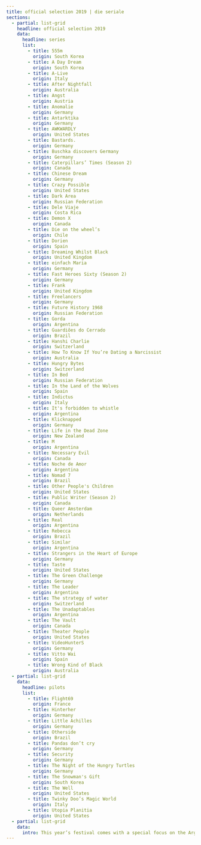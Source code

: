 ```yaml
---
title: official selection 2019 | die seriale
sections:
  - partial: list-grid
    headline: official selection 2019
    data:
      headline: series
      list:
        - title: 555m
          origin: South Korea
        - title: A Day Dream	
          origin: South Korea
        - title: A-Live
          origin: Italy
        - title: After Nightfall	
          origin: Australia
        - title: Angst	
          origin: Austria
        - title: Anomalie	
          origin: Germany
        - title: Antarktika	
          origin: Germany
        - title: AWKWARDLY	
          origin: United States
        - title: Bastards.
          origin: Germany
        - title: Buschka discovers Germany	
          origin: Germany
        - title: Caterpillars’ Times (Season 2)
          origin: Canada
        - title: Chinese Dream	
          origin: Germany
        - title: Crazy Possible 	
          origin: United States
        - title: Dark Area 
          origin: Russian Federation
        - title: Dele Viaje	
          origin: Costa Rica
        - title: Demon X 	
          origin: Canada
        - title: Die on the wheel’s
          origin: Chile
        - title: Dorien 	
          origin: Spain
        - title: Dreaming Whilst Black 	
          origin: United Kingdom
        - title: einfach Maria	
          origin: Germany
        - title: Fast Heroes Sixty (Season 2)
          origin: Germany
        - title: Frank 	
          origin: United Kingdom
        - title: Freelancers	
          origin: Germany
        - title: Future History 1968 	
          origin: Russian Federation
        - title: Gorda
          origin: Argentina
        - title: Guardiões do Cerrado	
          origin: Brazil
        - title: Hanshi Charlie	
          origin: Switzerland
        - title: How To Know If You’re Dating a Narcissist
          origin: Australia
        - title: Hungry Bytes	
          origin: Switzerland
        - title: In Bed 	
          origin: Russian Federation
        - title: In the Land of the Wolves
          origin: Spain
        - title: Indictus	
          origin: Italy
        - title: It's forbidden to whistle
          origin: Argentina
        - title: Klicknapped
          origin: Germany
        - title: Life in the Dead Zone
          origin: New Zealand
        - title: M
          origin: Argentina
        - title: Necessary Evil 	
          origin: Canada
        - title: Noche de Amor
          origin: Argentina
        - title: Nomad 7 	
          origin: Brazil
        - title: Other People's Children	
          origin: United States
        - title: Public Writer (Season 2)
          origin: Canada
        - title: Queer Amsterdam	
          origin: Netherlands
        - title: Real
          origin: Argentina
        - title: Rebecca 	
          origin: Brazil
        - title: Similar
          origin: Argentina
        - title: Strangers in the Heart of Europe
          origin: Germany
        - title: Taste
          origin: United States
        - title: The Green Challenge	
          origin: Germany
        - title: The Leader
          origin: Argentina
        - title: The strategy of water 	
          origin: Switzerland
        - title: The Unadaptables
          origin: Argentina
        - title: The Vault 	
          origin: Canada
        - title: Theater People	
          origin: United States
        - title: VideoHunterS 	
          origin: Germany
        - title: Vitto Wai	
          origin: Spain
        - title: Wrong Kind of Black	
          origin: Australia
  - partial: list-grid
    data:
      headline: pilots
      list:
        - title: Flight69	
          origin: France
        - title: Hinterher	
          origin: Germany
        - title: Little Achilles 	
          origin: Germany
        - title: Otherside	
          origin: Brazil
        - title: Pandas don’t cry 	
          origin: Germany
        - title: Security	
          origin: Germany
        - title: The Night of the Hungry Turtles
          origin: Germany
        - title: The Snowman's Gift	
          origin: South Korea
        - title: The Well 	
          origin: United States
        - title: Twinky Doo’s Magic World	
          origin: Italy
        - title: Utopia Planitia 	
          origin: United States
  - partial: list-grid
    data:
      intro: This year’s festival comes with a special focus on the Argentinian landscape of short form digital content. This special selection of Argentinian series will be announced on March 31, 2019.
---
```

